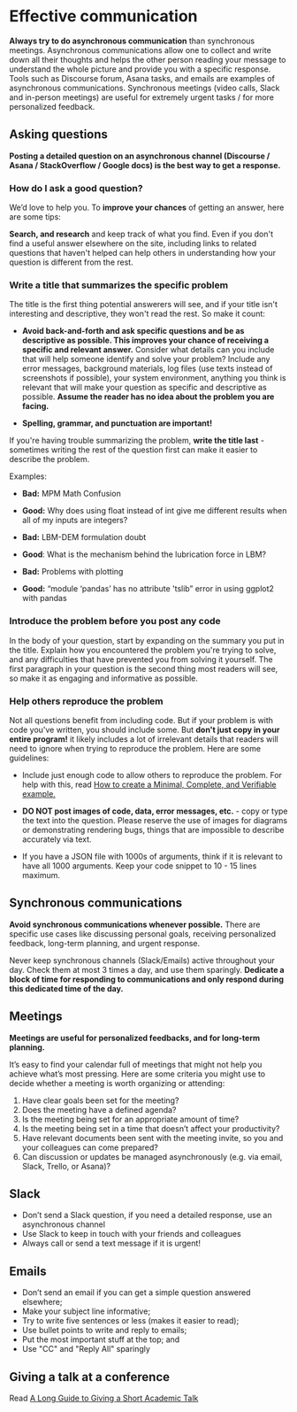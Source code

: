 # Effective communication

**Always try to do asynchronous communication** than synchronous meetings. Asynchronous communications allow one to collect and write down all their thoughts and helps the other person reading your message to understand the whole picture and provide you with a specific response. Tools such as Discourse forum, Asana tasks, and emails are examples of asynchronous communications. Synchronous meetings (video calls, Slack and in-person meetings) are useful for extremely urgent tasks / for more personalized feedback.

## Asking questions
**Posting a detailed question on an asynchronous channel (Discourse / Asana / StackOverflow / Google docs)  is the best way to get a response.** 

### How do I ask a good question?

We’d love to help you. To **improve your chances** of getting an answer, here are some tips:


**Search, and research** and keep track of what you find. Even if you don't find a useful answer elsewhere on the site, including links to related questions that haven't helped can help others in understanding how your question is different from the rest.

### Write a title that summarizes the specific problem

The title is the first thing potential answerers will see, and if your title isn't interesting and descriptive, they won't read the rest. So make it count:

- **Avoid back-and-forth and ask specific questions and be as descriptive as possible. This improves your chance of receiving a specific and relevant answer.** Consider what details can you include that will help someone identify and solve your problem? Include any error messages, background materials, log files (use texts instead of screenshots if possible), your system environment, anything you think is relevant that will make your question as specific and descriptive as possible. **Assume the reader has no idea about the problem you are facing.**

- **Spelling, grammar, and punctuation are important!**

If you're having trouble summarizing the problem, **write the title last** - sometimes writing the rest of the question first can make it easier to describe the problem.

Examples:

- **Bad:** MPM Math Confusion
- **Good:** Why does using float instead of int give me different results when all of my inputs are integers?

- **Bad:** LBM-DEM formulation doubt
- **Good**: What is the mechanism behind the lubrication force in LBM?

- **Bad:** Problems with plotting
- **Good:** “module ‘pandas’ has no attribute 'tslib” error in using ggplot2 with pandas

### Introduce the problem before you post any code
In the body of your question, start by expanding on the summary you put in the title. Explain how you encountered the problem you're trying to solve, and any difficulties that have prevented you from solving it yourself. The first paragraph in your question is the second thing most readers will see, so make it as engaging and informative as possible.

### Help others reproduce the problem
Not all questions benefit from including code. But if your problem is with code you've written, you should include some. But **don't just copy in your entire program!** it likely includes a lot of irrelevant details that readers will need to ignore when trying to reproduce the problem. Here are some guidelines:

- Include just enough code to allow others to reproduce the problem. For help with this, read [How to create a Minimal, Complete, and Verifiable example.](https://web.archive.org/web/20200419201230/https://stackoverflow.com/help/minimal-reproducible-example)

- **DO NOT post images of code, data, error messages, etc.** - copy or type the text into the question. Please reserve the use of images for diagrams or demonstrating rendering bugs, things that are impossible to describe accurately via text.

- If you have a JSON file with 1000s of arguments, think if it is relevant to have all 1000 arguments. Keep your code snippet to 10 - 15 lines maximum.

## Synchronous communications
**Avoid synchronous communications whenever possible.** There are specific use cases like discussing personal goals, receiving personalized feedback, long-term planning, and urgent response. 

Never keep synchronous channels (Slack/Emails) active throughout your day. Check them at most 3 times a day, and use them sparingly. **Dedicate a block of time for responding to communications and only respond during this dedicated time of the day.**

## Meetings
**Meetings are useful for personalized feedbacks, and for long-term planning.**

It’s easy to find your calendar full of meetings that might not help you achieve what’s most pressing. Here are some criteria you might use to decide whether a meeting is worth organizing or attending:

1. Have clear goals been set for the meeting?
2. Does the meeting have a defined agenda?
3. Is the meeting being set for an appropriate amount of time?
4. Is the meeting being set in a time that doesn’t affect your productivity?
5. Have relevant documents been sent with the meeting invite, so you and your colleagues can come prepared?
6. Can discussion or updates be managed asynchronously (e.g. via email, Slack, Trello, or Asana)?

## Slack
- Don’t send a Slack question, if you need a detailed response, use an asynchronous channel
- Use Slack to keep in touch with your friends and colleagues
- Always call or send a text message if it is urgent!

## Emails
- Don’t send an email if you can get a simple question answered elsewhere;
- Make your subject line informative;
- Try to write five sentences or less (makes it easier to read);
- Use bullet points to write and reply to emails;
- Put the most important stuff at the top; and
- Use "CC" and "Reply All" sparingly


## Giving a talk at a conference

Read [A Long Guide to Giving a Short Academic Talk](https://benjaminnoble.org/blog/short-talk)